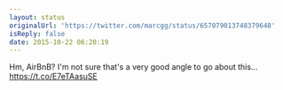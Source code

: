 ```yaml
---
layout: status
originalUrl: 'https://twitter.com/marcgg/status/657079013748379648'
isReply: false
date: 2015-10-22 06:20:19
---
```


Hm, AirBnB? I'm not sure that's a very good angle to go about this... https://t.co/E7eTAasuSE
